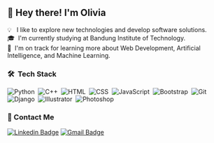 
## 👋 Hey there! I'm Olivia

💡 &nbsp;&nbsp;I like to explore new technologies and develop software solutions.\
🎓 &nbsp;I'm currently studying at Bandung Institute of Technology.\
🌱 &nbsp;I'm on track for learning more about Web Development, Artificial Intelligence, and Machine Learning.

### 🛠 &nbsp;Tech Stack

![Python](https://img.shields.io/badge/-Python-333333?style=flat&logo=python)&nbsp;
![C++](https://img.shields.io/badge/-C++-333333?style=flat&logo=C%2B%2B&logoColor=00599C)&nbsp;
![HTML](https://img.shields.io/badge/-HTML-333333?style=flat&logo=HTML5)&nbsp;
![CSS](https://img.shields.io/badge/-CSS-333333?style=flat&logo=CSS3&logoColor=1572B6)&nbsp;
![JavaScript](https://img.shields.io/badge/-JavaScript-333333?style=flat&logo=javascript)&nbsp;
![Bootstrap](https://img.shields.io/badge/-Bootstrap-333333?style=flat&logo=bootstrap&logoColor=563D7C)&nbsp;
![Git](https://img.shields.io/badge/-Git-333333?style=flat&logo=git)&nbsp;
![Django](https://img.shields.io/badge/-Django-333333?style=flat&logo=django)&nbsp;
![Illustrator](https://img.shields.io/badge/-Illustrator-333333?style=flat&logo=adobe-illustrator)&nbsp;
![Photoshop](https://img.shields.io/badge/-Photoshop-333333?style=flat&logo=adobe-photoshop)&nbsp;


### 📇 Contact Me
[![Linkedin Badge](https://img.shields.io/badge/-margarethaolivia-blue?style=flat-square&logo=Linkedin&logoColor=white&link=https://www.linkedin.com/in/margaretha-olivia-haryono/)](https://www.linkedin.com/in/margaretha-olivia-haryono/)
[![Gmail Badge](https://img.shields.io/badge/-margarethaolivia41@gmail.com-c14438?style=flat-square&logo=Gmail&logoColor=white&link=mailto:margarethaolivia41@gmail.com)](mailto:margarethaolivia41@gmail.com)
</p>

